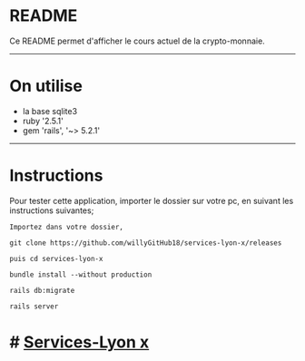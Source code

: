 # README

Ce README permet d'afficher le cours actuel de la crypto-monnaie.

------------------------------
# On utilise

* la base sqlite3
* ruby '2.5.1'
* gem 'rails', '~> 5.2.1'


------------------------------
# Instructions #

Pour tester cette application, importer le dossier sur votre pc, en suivant les instructions suivantes;

```
Importez dans votre dossier,

git clone https://github.com/willyGitHub18/services-lyon-x/releases

puis cd services-lyon-x

bundle install --without production

rails db:migrate

rails server

```

# # [Services-Lyon x](https://crypto-service-lyon.herokuapp.com/)
